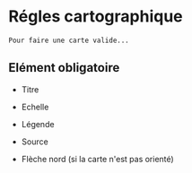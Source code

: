 # Régles cartographique
    Pour faire une carte valide...
## Elément obligatoire
* Titre
* Echelle
* Légende
* Source

* Flèche nord (si la carte n'est pas orienté)
